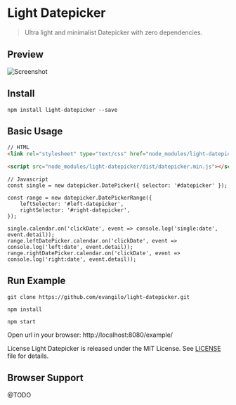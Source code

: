 # Light Datepicker

> Ultra light and minimalist Datepicker with zero dependencies.

## Preview
![Screenshot](https://raw.githubusercontent.com/evangilo/light-datepicker/master/screenshots/datepicker.gif)


## Install
```
npm install light-datepicker --save
```

## Basic Usage

```HTML
// HTML
<link rel="stylesheet" type="text/css" href="node_modules/light-datepicker/dist/datepicker.min.css">

<script src="node_modules/light-datepicker/dist/datepicker.min.js"></script>
```

```JS
// Javascript
const single = new datepicker.DatePicker({ selector: '#datepicker' });

const range = new datepicker.DatePickerRange({
    leftSelector: '#left-datepicker',
    rightSelector: '#right-datepicker',
});

single.calendar.on('clickDate', event => console.log('single:date', event.detail));
range.leftDatePicker.calendar.on('clickDate', event => console.log('left:date', event.detail));
range.rightDatePicker.calendar.on('clickDate', event => console.log('right:date', event.detail));
```

## Run Example
```
git clone https://github.com/evangilo/light-datepicker.git

npm install

npm start
```

Open url in your browser: http://localhost:8080/example/

License
Light Datepicker is released under the MIT License. See [LICENSE](https://github.com/evangilo/light-datepicker/blob/master/LICENSE.md) file for details.

## Browser Support

@TODO
